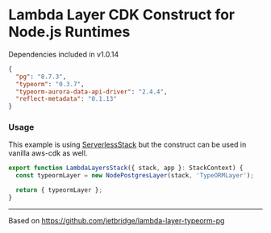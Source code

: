 # Lambda Layer CDK Construct for Node.js Runtimes

Dependencies included in v1.0.14

```json
{
  "pg": "8.7.3",
  "typeorm": "0.3.7",
  "typeorm-aurora-data-api-driver": "2.4.4",
  "reflect-metadata": "0.1.13"
}
```


### Usage
This example is using [ServerlessStack](https://sst.dev/) but the construct can be used in vanilla aws-cdk as well.
```typescript
export function LambdaLayersStack({ stack, app }: StackContext) {
  const typeormLayer = new NodePostgresLayer(stack, 'TypeORMLayer');

  return { typeormLayer };
}
```
---

Based on https://github.com/jetbridge/lambda-layer-typeorm-pg
